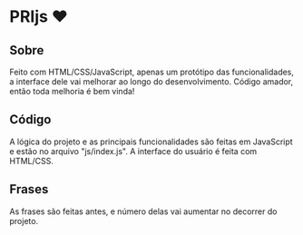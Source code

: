 # PRIjs ❤

## Sobre
Feito com HTML/CSS/JavaScript, apenas um protótipo das funcionalidades, a interface dele vai melhorar ao longo do desenvolvimento.
Código amador, então toda melhoria é bem vinda!

## Código
A lógica do projeto e as principais funcionalidades são feitas em JavaScript e estão no arquivo "js/index.js". A interface do usuário é feita com HTML/CSS.

## Frases
As frases são feitas antes, e número delas vai aumentar no decorrer do projeto.

